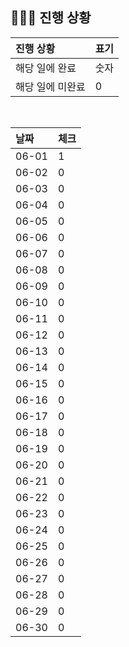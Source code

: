 ## 🧑🏻‍💻 진행 상황

| 진행 상황            | 표기  |
|:-----------------|:----|
| 해당 일에 완료      | 숫자   |
| 해당 일에 미완료    | 0   |



<br>

| 날짜  | 체크 |
|:------|:----|
| 06-01 | 1 |
| 06-02 | 0 |
| 06-03 | 0 |
| 06-04 | 0 |
| 06-05 | 0 |
| 06-06 | 0 |
| 06-07 | 0 |
| 06-08 | 0 |
| 06-09 | 0 |
| 06-10 | 0 |
| 06-11 | 0 |
| 06-12 | 0 |
| 06-13 | 0 |
| 06-14 | 0 |
| 06-15 | 0 |
| 06-16 | 0 |
| 06-17 | 0 |
| 06-18 | 0 |
| 06-19 | 0 |
| 06-20 | 0 |
| 06-21 | 0 |
| 06-22 | 0 |
| 06-23 | 0 |
| 06-24 | 0 |
| 06-25 | 0 |
| 06-26 | 0 |
| 06-27 | 0 |
| 06-28 | 0 |
| 06-29 | 0 |
| 06-30 | 0 |

